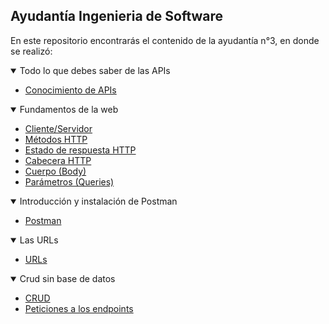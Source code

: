 ## Ayudantía Ingenieria de Software

En este repositorio encontrarás el contenido de la ayudantía n°3, en donde se realizó:

<details open>
<summary>Todo lo que debes saber de las APIs</summary>

- [Conocimiento de APIs](./APIs/APIs.md)

</details>

<details open>
<summary>Fundamentos de la web</summary>

- [Cliente/Servidor](./FundamentosWeb/Cliente-Servidor/Cliente-Servidor.md)
- [Métodos HTTP](./FundamentosWeb/MetodosHTTP/HTTP.md)
- [Estado de respuesta HTTP](./FundamentosWeb/Estados/Status.md)
- [Cabecera HTTP](./FundamentosWeb/Cabeceras/Headers.md)
- [Cuerpo (Body)](./FundamentosWeb/Cuerpo/Body.md)
- [Parámetros (Queries)](./FundamentosWeb/Parametros/Queries.md)

</details>

<details open>
<summary>Introducción y instalación de Postman</summary>

- [Postman](./Introduccion-Postman/Postman.md)

</details>

<details open>
<summary>Las URLs</summary>

- [URLs](./Explicacion-URL/URL.md)

</details>

<details open>
<summary>Crud sin base de datos</summary>

- [CRUD](./Codigo-CRUD/README.md)
- [Peticiones a los endpoints](./Codigo-CRUD/Postman-Endpoints/Peticiones.md)

</details>